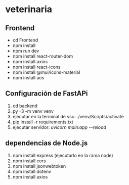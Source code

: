 # veterinaria

## Frontend
  - cd Frontend
  - npm install
  - npm run dev
  - npm install react-router-dom
  - npm install axios
  - npm install react-icons
  - npm install @mui/icons-material
  - npm install aos





## Configuración de FastAPi
1. cd backend
2. py -3 -m venv venv
3. ejecutar en la terminal de vsc: ./venv/Scripts/activate
4. pip install -r requirements.txt
5. ejecutar servidor: *uvicorn main:app --reload*

## dependencias de Node.js

1. npm install express (ejecutarlo en la rama node)
2. npm install cors
3. npm install jsonwebtoken
4. npm install dotenv
5. npm install axios

